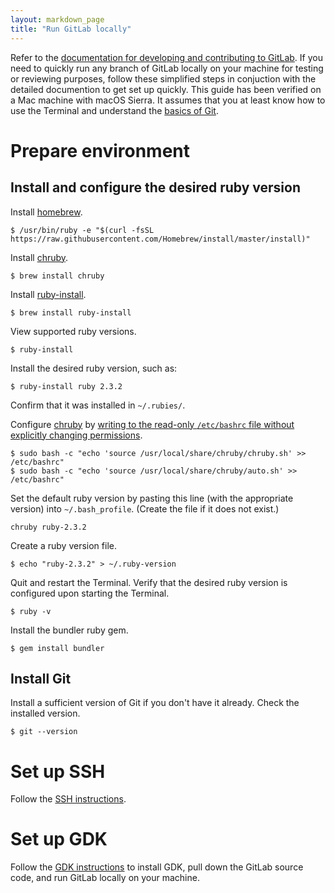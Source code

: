 ```yaml
---
layout: markdown_page
title: "Run GitLab locally"
---
```


Refer to the [documentation for developing and contributing to GitLab](http://docs.gitlab.com/ce/development/README.html). If you need to quickly run any branch of GitLab locally on your machine for testing or reviewing purposes, follow these simplified steps in conjuction with the detailed documention to get set up quickly. This guide has been verified on a Mac machine with macOS Sierra. It assumes that you at least know how to use the Terminal and understand the [basics of Git](https://docs.gitlab.com/ce/gitlab-basics/start-using-git.html).

# Prepare environment

## Install and configure the desired ruby version

Install [homebrew](http://brew.sh/).
```
$ /usr/bin/ruby -e "$(curl -fsSL https://raw.githubusercontent.com/Homebrew/install/master/install)"
```

Install [chruby](https://github.com/postmodern/chruby).
```
$ brew install chruby
```

Install [ruby-install](https://github.com/postmodern/ruby-install).
```
$ brew install ruby-install
```

View supported ruby versions.
```
$ ruby-install
```

Install the desired ruby version, such as:
```
$ ruby-install ruby 2.3.2
```

Confirm that it was installed in `~/.rubies/`.

Configure [chruby](https://github.com/postmodern/chruby) by [writing to the read-only `/etc/bashrc` file without explicitly changing permissions](http://askubuntu.com/questions/73052/how-to-modify-etc-bash-bashrc-it-is-read-only).
```
$ sudo bash -c "echo 'source /usr/local/share/chruby/chruby.sh' >> /etc/bashrc"
$ sudo bash -c "echo 'source /usr/local/share/chruby/auto.sh' >> /etc/bashrc"
```

Set the default ruby version by pasting this line (with the appropriate version) into `~/.bash_profile`. (Create the file if it does not exist.)
```
chruby ruby-2.3.2
```

Create a ruby version file.
```
$ echo "ruby-2.3.2" > ~/.ruby-version
```

Quit and restart the Terminal. Verify that the desired ruby version is configured upon starting the Terminal.
```
$ ruby -v
```

Install the bundler ruby gem.
```
$ gem install bundler
```

## Install Git
Install a sufficient version of Git if you don't have it already. Check the installed version.
```
$ git --version
```

# Set up SSH
Follow the [SSH instructions](https://gitlab.com/help/ssh/README).

# Set up GDK
Follow the [GDK instructions](https://gitlab.com/gitlab-org/gitlab-development-kit/blob/master/doc/set-up-gdk.md) to install GDK, pull down the GitLab source code, and run GitLab locally on your machine.


